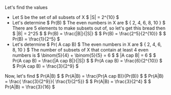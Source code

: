 Let's find the values

<ul>
<li> Let S be the set of all subsets of X 
$ |S| = 2^{10} $
	<li> Let's determine $ Pr(B) $ 
	      The even numbers in X are $ { 2, 4, 6, 8, 10 } $ 
	      There are 5 elements to make subsets out of, so let's get this bread then 
	      $ |B| = 2^25 $ 
	      $ Pr(B) = \frac{|B|}{|S|} $ 
	      $ Pr(B) = \frac{2^5}{2^{10}} $ 
	      $ Pr(B) = \frac{1}{2^5} $
	<li> Let's determine $ Pr( A cap B) $ 
	      The even numbers in X are $ { 2, 4, 6, 8, 10 } $ 
	      The number of subsets of X that contain at least 4 even numbers is $ \binom{5}{4} + \binom{5}{5} = 6 $ 
	      $ |A cap B| = 6 $ 
	      $ Pr(A cap B) = \frac{|A cap B|}{|S|} $ 
	      $ Pr(A cap B) = \frac{6}{2^{10}} $ 
	      $ Pr(A cap B) = \frac{3}{2^9} $
</ul>
Now, let's find $ Pr(A|B) $ 
$ Pr(A|B) = \frac{Pr(A cap B)}{Pr(B)} $ 
$ Pr(A|B) = \frac{ \frac{3}{2^9}}{ \frac{1}{2^5}} $ 
$ Pr(A|B) = \frac{3}{2^4} $ 
$ Pr(A|B) = \frac{3}{16} $
